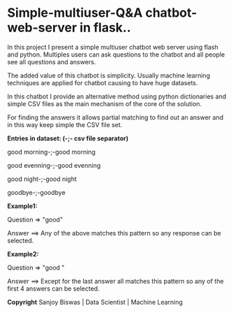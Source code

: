 # Simple-multiuser-Q&A chatbot-web-server in flask..

In this project I present a simple multiuser chatbot web server using flash and python. Multiples users can ask questions to the chatbot and all people see all questions and answers.

The added value of this chatbot is simplicity. Usually machine learning techniques are applied for chatbot causing to have huge datasets.

In this chatbot I provide an alternative method using python dictionaries and simple CSV files as the main mechanism of the core of the solution. 

For finding the answers it allows partial matching to find out an answer and in this way keep simple the CSV file set. 



**Entries in dataset: (-;- csv file separator)**

good morning-;-good morning

good evenning-;-good evenning

good night-;-good night

goodbye-;-goodbye


**Example1:**

Question =>  "good"

Answer ==> Any of the above matches this pattern so any response can be selected.


**Example2:**

Question =>  "good "

Answer ==> Except for the last answer all matches this pattern so any of the first 4 answers can be selected.

**Copyright**
Sanjoy Biswas | Data Scientist | Machine Learning







  
